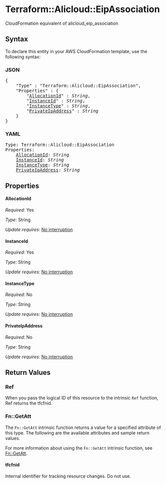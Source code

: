 # Terraform::Alicloud::EipAssociation

CloudFormation equivalent of alicloud_eip_association

## Syntax

To declare this entity in your AWS CloudFormation template, use the following syntax:

### JSON

<pre>
{
    "Type" : "Terraform::Alicloud::EipAssociation",
    "Properties" : {
        "<a href="#allocationid" title="AllocationId">AllocationId</a>" : <i>String</i>,
        "<a href="#instanceid" title="InstanceId">InstanceId</a>" : <i>String</i>,
        "<a href="#instancetype" title="InstanceType">InstanceType</a>" : <i>String</i>,
        "<a href="#privateipaddress" title="PrivateIpAddress">PrivateIpAddress</a>" : <i>String</i>
    }
}
</pre>

### YAML

<pre>
Type: Terraform::Alicloud::EipAssociation
Properties:
    <a href="#allocationid" title="AllocationId">AllocationId</a>: <i>String</i>
    <a href="#instanceid" title="InstanceId">InstanceId</a>: <i>String</i>
    <a href="#instancetype" title="InstanceType">InstanceType</a>: <i>String</i>
    <a href="#privateipaddress" title="PrivateIpAddress">PrivateIpAddress</a>: <i>String</i>
</pre>

## Properties

#### AllocationId

_Required_: Yes

_Type_: String

_Update requires_: [No interruption](https://docs.aws.amazon.com/AWSCloudFormation/latest/UserGuide/using-cfn-updating-stacks-update-behaviors.html#update-no-interrupt)

#### InstanceId

_Required_: Yes

_Type_: String

_Update requires_: [No interruption](https://docs.aws.amazon.com/AWSCloudFormation/latest/UserGuide/using-cfn-updating-stacks-update-behaviors.html#update-no-interrupt)

#### InstanceType

_Required_: No

_Type_: String

_Update requires_: [No interruption](https://docs.aws.amazon.com/AWSCloudFormation/latest/UserGuide/using-cfn-updating-stacks-update-behaviors.html#update-no-interrupt)

#### PrivateIpAddress

_Required_: No

_Type_: String

_Update requires_: [No interruption](https://docs.aws.amazon.com/AWSCloudFormation/latest/UserGuide/using-cfn-updating-stacks-update-behaviors.html#update-no-interrupt)

## Return Values

### Ref

When you pass the logical ID of this resource to the intrinsic `Ref` function, Ref returns the tfcfnid.

### Fn::GetAtt

The `Fn::GetAtt` intrinsic function returns a value for a specified attribute of this type. The following are the available attributes and sample return values.

For more information about using the `Fn::GetAtt` intrinsic function, see [Fn::GetAtt](https://docs.aws.amazon.com/AWSCloudFormation/latest/UserGuide/intrinsic-function-reference-getatt.html).

#### tfcfnid

Internal identifier for tracking resource changes. Do not use.

